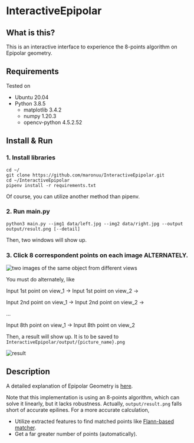 # InteractiveEpipolar

## What is this?
This is an interactive interface to experience the 8-points algorithm on Epipolar geometry.

## Requirements
Tested on
- Ubuntu 20.04
- Python 3.8.5
  - matplotlib      3.4.2
  - numpy           1.20.3
  - opencv-python   4.5.2.52
  

## Install & Run
### 1. Install libraries
```
cd ~/
git clone https://github.com/maronuu/InteractiveEpipolar.git
cd ~/InteractiveEpipolar
pipenv install -r requirements.txt
```
Of course, you can utilize another method than pipenv.

### 2. Run main.py
```
python3 main.py --img1 data/left.jpg --img2 data/right.jpg --output output/result.png [--detail]
```
Then, two windows will show up.

### 3. Click 8 correspondent points on each image ALTERNATELY.

![two images of the same object from different views](https://user-images.githubusercontent.com/63549742/120670048-fc48cf00-c4ca-11eb-803b-73f48c1b09a9.png)

You must do alternately, like

Input 1st point on view_1 -> Input 1st point on view_2 ->

Input 2nd point on view_1 -> Input 2nd point on view_2 ->

...

Input 8th point on view_1 -> Input 8th point on view_2

Then, a result will show up. It is to be saved to `InteractiveEpipolar/output/{picture_name}.png`

![result](https://user-images.githubusercontent.com/63549742/120671200-1df68600-c4cc-11eb-9b53-fba297430e54.png)

## Description
A detailed explanation of Epipolar Geometry is [here](https://docs.opencv.org/3.4/da/de9/tutorial_py_epipolar_geometry.html).

Note that this implementation is using an 8-points algorithm, which can solve it linearly, but it lacks robustness.
Actually, `output/result.png` falls short of accurate epilines.
For a more accurate calculation,
- Utilize extracted features to find matched points like [Flann-based matcher](https://docs.opencv.org/3.4/dc/de2/classcv_1_1FlannBasedMatcher.html).
- Get a far greater number of points (automatically).
